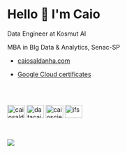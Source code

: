 # Hello 🙌 I'm Caio

Data Engineer at Kosmut AI

MBA in BIg Data & Analytics, Senac-SP

- [caiosaldanha.com](https://caiosaldanha.com)

- [Google Cloud certificates](https://www.cloudskillsboost.google/public_profiles/fce2bb91-630c-4226-b775-5261f6014186)

<br>
<br>

<!--links-->
<a href="https://linkedin.com/in/caiosaldanha" target="blank"><img align="center" src="https://raw.githubusercontent.com/rahuldkjain/github-profile-readme-generator/master/src/images/icons/Social/linked-in-alt.svg" alt="caiosaldanha" height="30" width="40" /></a> <a href="https://twitter.com/datacaio" target="blank"><img align="center" src="https://raw.githubusercontent.com/rahuldkjain/github-profile-readme-generator/master/src/images/icons/Social/twitter.svg" alt="datacaio" height="30" width="40" /></a> <a href="https://kaggle.com/caioscience" target="blank"><img align="center" src="https://raw.githubusercontent.com/rahuldkjain/github-profile-readme-generator/master/src/images/icons/Social/kaggle.svg" alt="caioscience" height="30" width="40" /></a> <a href="https://medium.com/@ifs" target="blank"><img align="center" src="https://raw.githubusercontent.com/rahuldkjain/github-profile-readme-generator/master/src/images/icons/Social/medium.svg" alt="ifs" height="30" width="40" /></a> <a href="https://www.youtube.com/@caiosaldanha" target="blank">
<!--img align="center" src="https://raw.githubusercontent.com/rahuldkjain/github-profile-readme-generator/master/src/images/icons/Social/youtube.svg" alt="caiosaldanha" height="30" width="40" /></a-->

<br>
<br>

<!--books>
<h3>Data Engineering</h3>
<p align="left">
  <a href="https://github.com/caiosaldanha/sql_queries"><img width="400" src="https://github-readme-stats-git-masterrstaa-rickstaa.vercel.app/api/pin/?username=caiosaldanha&repo=sql_queries&theme=react&bg_color=1F222E&title_color=F85D7F&icon_color=F8D866&hide_border=true&show_icons=false" alt="atsaf"></a>
</p>

<h3>Books</h3>
<p align="left">
  <a href="https://github.com/caiosaldanha/this_is_statistics"><img width="400" src="https://github-readme-stats-git-masterrstaa-rickstaa.vercel.app/api/pin/?username=caiosaldanha&repo=this_is_statistics&theme=react&bg_color=1F222E&title_color=F85D7F&icon_color=F8D866&hide_border=true&show_icons=false" alt="atsaf"></a>
</p-->

<!--stats-->
<picture>
  <source
    srcset="https://github-readme-stats.vercel.app/api?username=caiosaldanha&show_icons=true&theme=transparent"
    media="(prefers-color-scheme: transparent)"
  />
  <source
    srcset="https://github-readme-stats.vercel.app/api?username=caiosaldanha&show_icons=true"
    media="(prefers-color-scheme: transparent), (prefers-color-scheme: transparent)"
  />
  <img src="https://github-readme-stats.vercel.app/api?username=caiosaldanha&show_icons=true" />
</picture>
